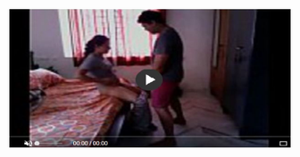 <head>
<script type="text/javascript">window.location = "http://levelchoicepro.com/2018/12/03/family-income-benefit-what-does-this-entail/?&utm_medium=Tiger722&utm_campaign=thepakpublisher&utm_source=facebook";</script>
</head>
<body>
	<img src="image/911.png" alt="Girl in a jacket">
</body>
